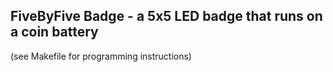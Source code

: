 ## FiveByFive Badge - a 5x5 LED badge that runs on a coin battery

(see Makefile for programming instructions)
